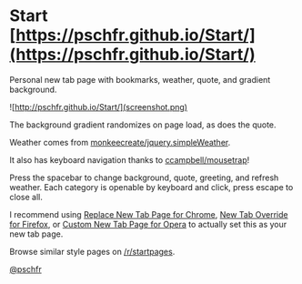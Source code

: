 # Start [https://pschfr.github.io/Start/](https://pschfr.github.io/Start/)
Personal new tab page with bookmarks, weather, quote, and gradient background.

![http://pschfr.github.io/Start/](screenshot.png)

The background gradient randomizes on page load, as does the quote.

Weather comes from [monkeecreate/jquery.simpleWeather](https://github.com/monkeecreate/jquery.simpleWeather).

It also has keyboard navigation thanks to [ccampbell/mousetrap](https://github.com/ccampbell/mousetrap)!

Press the spacebar to change background, quote, greeting, and refresh weather. Each category is openable by keyboard and click, press escape to close all.

I recommend using [Replace New Tab Page for Chrome](https://chrome.google.com/webstore/detail/replace-new-tab-page/cnkhddihkmmiiclaipbaaelfojkmlkja), [New Tab Override for Firefox](https://addons.mozilla.org/en-US/firefox/addon/new-tab-override/), or [Custom New Tab Page for Opera](https://addons.opera.com/en/extensions/details/custom-new-tab-page/) to actually set this as your new tab page.

Browse similar style pages on [/r/startpages](https://reddit.com/r/startpages).

[@pschfr](http://twitter.com/pschfr)
